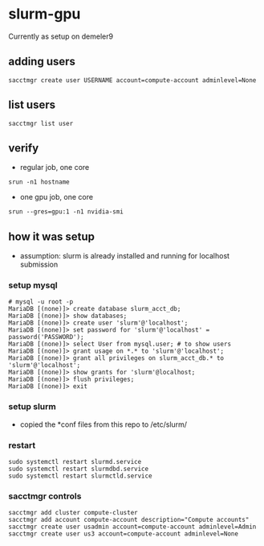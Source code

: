 # slurm-gpu

Currently as setup on demeler9

## adding users
```
sacctmgr create user USERNAME account=compute-account adminlevel=None
```

## list users
```
sacctmgr list user
```

## verify
 - regular job, one core
```
srun -n1 hostname
```
 - one gpu job, one core
```
srun --gres=gpu:1 -n1 nvidia-smi
```

## how it was setup

 - assumption: slurm is already installed and running for localhost submission
 
### setup mysql
```
# mysql -u root -p
MariaDB [(none)]> create database slurm_acct_db;
MariaDB [(none)]> show databases;
MariaDB [(none)]> create user 'slurm'@'localhost';
MariaDB [(none)]> set password for 'slurm'@'localhost' = password('PASSWORD');
MariaDB [(none)]> select User from mysql.user; # to show users
MariaDB [(none)]> grant usage on *.* to 'slurm'@'localhost';
MariaDB [(none)]> grant all privileges on slurm_acct_db.* to 'slurm'@'localhost';
MariaDB [(none)]> show grants for 'slurm'@localhost;
MariaDB [(none)]> flush privileges;
MariaDB [(none)]> exit
```
### setup slurm
 - copied the *conf files from this repo to /etc/slurm/

### restart
```
sudo systemctl restart slurmd.service
sudo systemctl restart slurmdbd.service
sudo systemctl restart slurmctld.service
```

### sacctmgr controls
```
sacctmgr add cluster compute-cluster
sacctmgr add account compute-account description="Compute accounts"
sacctmgr create user usadmin account=compute-account adminlevel=Admin
sacctmgr create user us3 account=compute-account adminlevel=None
```
